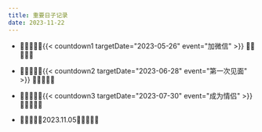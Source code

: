 ```yaml
---
title: 重要日子记录
date: 2023-11-22
---
```


+ 🌻🌻🌻🌻🌻{{< countdown1 targetDate="2023-05-26" event="加微信" >}} 🌻🌻🌻🌻🌻
+ 🌼🌼🌼🌼🌼{{< countdown2 targetDate="2023-06-28" event="第一次见面" >}} 🌼🌼🌼🌼🌼
+ 🌸🌸🌸🌸🌸{{< countdown3 targetDate="2023-07-30" event="成为情侣" >}} 🌸🌸🌸🌸🌸


+ 🎂🎂🎂🎂🎂2023.11.05🎂🎂🎂🎂🎂







